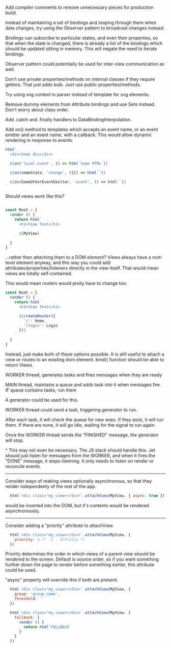 Add compiler comments to remove unnecessary pieces for production build.

Instead of maintaining a set of bindings and looping through them when data changes, try using the Observer pattern to broadcast changes instead. 

Bindings can subscribe to particular states, and even their properties, so that when the state is changed, there is already a list of the bindings which should be updated sitting in memory. This will negate the need to iterate bindings.

Observer pattern could potentially be used for inter-view communication as well.

Don't use private properties/methods on internal classes if they require getters. That just adds bulk. Just use public properties/methods.



Try using svg context in parser instead of template for svg elements.

Remove dummy elements from Attribute bindings and use Sets instead. Don't worry about
class order.


Add .catch and .finally handlers to DataBindingInterpolation.

Add on() method to templates which accepts an event name, or an event emitter and an event
name, with a callback. This would allow dynamic rendering in response to events.

```js
html`
  <div>Some div</div>

  ${on('local.event', () => html`Some HTML`)}

  ${on(someState, 'change', ({}) => html``)}

  ${on(SomeOtherEventEmitter, 'event', () => html``)}
`
```


Should views work like this?

```js

const Root = {
  render () {
    return html`
      <h1>View Test</h1>

      ${MyView}
    `
  }
}
```

...rather than attaching them to a DOM element? Views always have a root-level element anyway, and this way you could add attributes/properties/listeners directly in the view itself. That would mean views are totally self-contained.

This would mean routers would prolly have to change too:

```js
const Root = {
  render () {
    return html`
      <h1>View Test</h1>

      ${createRouter({
        '/': Home,
        '/login': Login
      })}
    `
  }
}
```

Instead, just make both of these options possible. It is still useful to attach a view or routes to an existing dom element. bind() function should be able to return Views.


WORKER thread, generates tasks and fires messages when they are ready

MAIN thread, maintains a queue and adds task into it when messages fire.
IF queue contains tasks, run them

A generator could be used for this.

WORKER thread could send a task, triggering generator to run.

After each task, it will check the queue for new ones. 
If they exist, it will run them.
If there are none, it will go idle, waiting for the signal to run again.

Once the WORKER thread sends the "FINISHED" message, the generator will stop.

^ This may not even be necessary. The JS stack should handle this. Jet should
just listen for messages from the WORKER, and when it fires the "DONE" message,
it stops listening. It only needs to listen on render or reconcile events.

---

Consider ways of making views optionally asynchronous, so that they render independenty of the rest of the app.

```js
  html`<div class="my_view></div>`.attachView(MyView, { async: true })
```

<div class="my_view"></div> would be inserted into the DOM, but it's contents would be rendered asynchronously.

---

Consider adding a "priority" attribute to attachView.

```js
  html`<div class="my_view></div>`.attachView(MyView, {
    priority: 1 /* -1 - Infinity */
  })
```

Priority determines the order in which views of a parent view should be rendered to the screen. Default is source order, so if you want something further down the page to render before something earlier, this attribute could be used.

"async" property will override this if both are present.

```js
  html`<div class="my_view></div>`.attachView(MyView, {
    group: 'group_name',
    threshold: ''
  })
```

```js
  html`<div class="my_view></div>`.attachView(MyView, {
    fallback: {
      render () {
        return html`FALLBACK`
      }
    }
  })
```